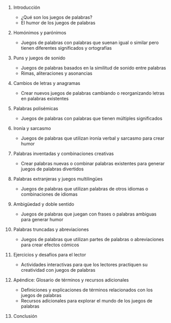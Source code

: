 1. Introducción
   - ¿Qué son los juegos de palabras?
   - El humor de los juegos de palabras
   
2. Homónimos y parónimos
   - Juegos de palabras con palabras que suenan igual o similar pero tienen diferentes significados y ortografías
   
3. Puns y juegos de sonido
   - Juegos de palabras basados en la similitud de sonido entre palabras
   - Rimas, aliteraciones y asonancias
   
4. Cambios de letras y anagramas
   - Crear nuevos juegos de palabras cambiando o reorganizando letras en palabras existentes
   
5. Palabras polisémicas
   - Juegos de palabras con palabras que tienen múltiples significados
   
6. Ironía y sarcasmo
   - Juegos de palabras que utilizan ironía verbal y sarcasmo para crear humor
   
7. Palabras inventadas y combinaciones creativas
   - Crear palabras nuevas o combinar palabras existentes para generar juegos de palabras divertidos
   
8. Palabras extranjeras y juegos multilingües
   - Juegos de palabras que utilizan palabras de otros idiomas o combinaciones de idiomas
   
9. Ambigüedad y doble sentido
   - Juegos de palabras que juegan con frases o palabras ambiguas para generar humor
   
10. Palabras truncadas y abreviaciones
    - Juegos de palabras que utilizan partes de palabras o abreviaciones para crear efectos cómicos
   
11. Ejercicios y desafíos para el lector
    - Actividades interactivas para que los lectores practiquen su creatividad con juegos de palabras
   
12. Apéndice: Glosario de términos y recursos adicionales
    - Definiciones y explicaciones de términos relacionados con los juegos de palabras
    - Recursos adicionales para explorar el mundo de los juegos de palabras
   
13. Conclusión
   